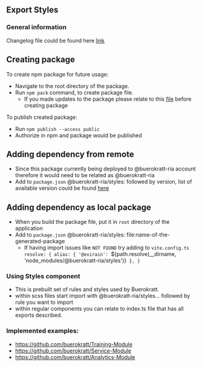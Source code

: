 ## Export Styles

### General information

Changelog file could be found here [link](CHANGELOG.md)

## Creating package

To create npm package for future usage:
* Navigate to the root directory of the package.
* Run `npm pack` command, to create package file.
  * If you made updates to the package please relate to this [file](MAKING_CHANGES.md) before creating package

To publish created package:
* Run `npm publish --access public`
* Authorize in npm and package would be published

## Adding dependency from remote
- Since this package currently being deployed to @buerokratt-ria account therefore it would need to be related as @buerokratt-ria
- Add to `package.json` @buerokratt-ria/styles: followed by version, list of available version could be found [here](CHANGELOG.md)

## Adding dependency as local package
- When you build the package file, put it in `root` directory of the application
- Add to `package.json` @buerokratt-ria/styles: file:name-of-the-generated-package
  - If having import issues like `NOT FOUND` try adding to `vite.config.ts` 
    `resolve: {
    alias: {
        '@exirain': `${path.resolve(__dirname, 'node_modules/@buerokratt-ria/styles')}`
        },
    }`

### Using Styles component
* This is prebuilt set of rules and styles used by Buerokratt.
* within scss files start import with @buerokratt-ria/styles... followed by rule you want to import
* within regular components you can relate to index.ts file that has all exports described.

### Implemented examples:
* https://github.com/buerokratt/Training-Module
* https://github.com/buerokratt/Service-Module
* https://github.com/buerokratt/Analytics-Module
